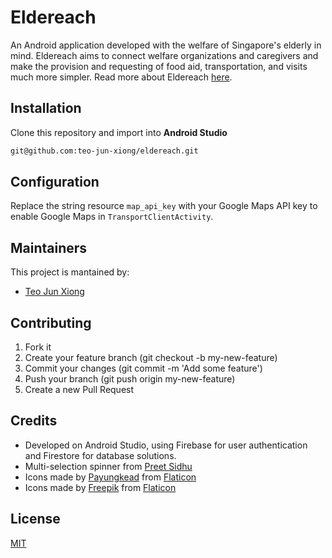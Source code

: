 # Eldereach
An Android application developed with the welfare of Singapore's elderly in mind. Eldereach aims to connect welfare organizations and caregivers and make the provision and requesting of food aid, transportation, and visits much more simpler. Read more about Eldereach [here](ABOUT.asciidoc). 

## Installation
Clone this repository and import into **Android Studio**
```bash
git@github.com:teo-jun-xiong/eldereach.git
```

## Configuration
Replace the string resource `map_api_key` with your Google Maps API key to enable Google Maps in `TransportClientActivity`. 

## Maintainers
This project is mantained by:
* [Teo Jun Xiong](http://github.com/teo-jun-xiong)

## Contributing

1. Fork it
2. Create your feature branch (git checkout -b my-new-feature)
3. Commit your changes (git commit -m 'Add some feature')
5. Push your branch (git push origin my-new-feature)
6. Create a new Pull Request

## Credits
- Developed on Android Studio, using Firebase for user authentication and Firestore for database solutions.
- Multi-selection spinner from [Preet Sidhu](https://github.com/prsidhu/MultiSelectSpinner)
- Icons made by [Payungkead](https://www.flaticon.com/authors/payungkead) from [Flaticon](https://www.flaticon.com/Flaticon)
- Icons made by [Freepik](https://www.flaticon.com/authors/freepik) from [Flaticon](https://www.flaticon.com/Flaticon)

## License
[MIT](https://choosealicense.com/licenses/mit/)
